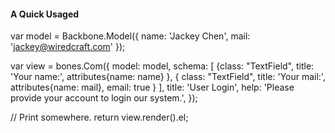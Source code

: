 #### A Quick Usaged

var model = Backbone.Model({
  name: 'Jackey Chen',
  mail: 'jackey@wiredcraft.com'
});

var view = bones.Com({
  model: model,
  schema: [
    {class: "TextField", title: 'Your name:', attributes{name: name}    },
    {
      class: "TextField", title: 'Your mail:', attributes{name: mail}, email: true
    }
  ],
  title: 'User Login',
  help: 'Please provide your account to login our system.',
});

// Print somewhere.
return view.render().el;
